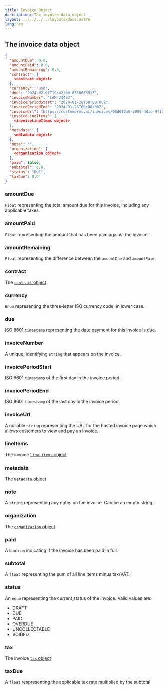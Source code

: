 ```yaml
---
title: Invoice Object
description: The invoice data object
layout: ../../../../layouts/docs.astro
lang: en
---
```



## The invoice data object

```json
{
  "amountDue": 0.0,
  "amountPaid": 0.0,
  "amountRemaining": 0.0,
  "contract": {
    <contract object>
  },
  "currency": "usd",
  "due": "2024-02-01T19:42:00.656805391Z",
  "invoiceNumber": "LAM-23423",
  "invoicePeriodStart": "2024-01-26T00:00:00Z",
  "invoicePeriodEnd": "2024-01-26T00:00:00Z", 
  "invoiceUrl": "https://customeros.ai/invoices/96d612a8-b086-4dae-9f10-a12796f30c55",
  "invoiceLineItems": [
    <invoiceLineItems object>
  ],
  "metadata": {
    <metadata object>
  },
  "note": "",
  "organization": {
    <organization object>
  },
  "paid": false,
  "subtotal": 0.0,
  "status": "DUE", 
  "taxDue": 0.0
}
```

### amountDue
`Float` representing the total amount due for this invoice, including any applicable taxes.

### amountPaid
`Float` representing the amount that has been paid against the invoice.

### amountRemaining
`Float` representing the difference between the `amountDue` and `amountPaid`.

### contract
The [`contract` object](contract-object)

### currency
`Enum` representing the three-letter ISO currency code, in lower case.

### due
ISO 8601 `timestamp` representing the date payment for this invoice is due.

### invoiceNumber
A unique, identifying `string` that appears on the invoice.

### invoicePeriodStart
ISO 8601 `timestamp` of the first day in the invoice period.

### invoicePeriodEnd
ISO 8601 `timestamp` of the last day in the invoice period.

### invoiceUrl
A nullable `string` representing the URL for the hosted invoice page which allows customers to view and pay an invoice.

### lineItems
The invoice [`line items` object](invoice-line-items-object)

### metadata
The [`metadata` object](metadata-object)

### note
A `string` representing any notes on the invoice.  Can be an empty string.

### organization
The [`organization` object](organization-object)

### paid
A `boolean` indicating if the invoice has been paid in full.

### subtotal
A `float` representing the sum of all line items minus tax/VAT.

### status
An `enum` representing the current status of the invoice.  Valid values are:
- DRAFT
- DUE
- PAID
- OVERDUE
- UNCOLLECTABLE
- VOIDED

### tax
The invoice [`tax` object](invoice-tax-object)

### taxDue
A `float` respresenting the applicable tax rate multiplied by the subtotal

